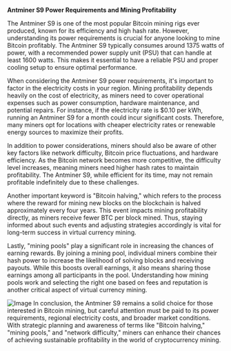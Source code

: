 **Antminer S9 Power Requirements and Mining Profitability**

The Antminer S9 is one of the most popular Bitcoin mining rigs ever produced, known for its efficiency and high hash rate. However, understanding its power requirements is crucial for anyone looking to mine Bitcoin profitably. The Antminer S9 typically consumes around 1375 watts of power, with a recommended power supply unit (PSU) that can handle at least 1600 watts. This makes it essential to have a reliable PSU and proper cooling setup to ensure optimal performance.

When considering the Antminer S9 power requirements, it's important to factor in the electricity costs in your region. Mining profitability depends heavily on the cost of electricity, as miners need to cover operational expenses such as power consumption, hardware maintenance, and potential repairs. For instance, if the electricity rate is $0.10 per kWh, running an Antminer S9 for a month could incur significant costs. Therefore, many miners opt for locations with cheaper electricity rates or renewable energy sources to maximize their profits.

In addition to power considerations, miners should also be aware of other key factors like network difficulty, Bitcoin price fluctuations, and hardware efficiency. As the Bitcoin network becomes more competitive, the difficulty level increases, meaning miners need higher hash rates to maintain profitability. The Antminer S9, while efficient for its time, may not remain profitable indefinitely due to these challenges. 

Another important keyword is "Bitcoin halving," which refers to the process where the reward for mining new blocks on the blockchain is halved approximately every four years. This event impacts mining profitability directly, as miners receive fewer BTC per block mined. Thus, staying informed about such events and adjusting strategies accordingly is vital for long-term success in virtual currency mining.

Lastly, "mining pools" play a significant role in increasing the chances of earning rewards. By joining a mining pool, individual miners combine their hash power to increase the likelihood of solving blocks and receiving payouts. While this boosts overall earnings, it also means sharing those earnings among all participants in the pool. Understanding how mining pools work and selecting the right one based on fees and reputation is another critical aspect of virtual currency mining.


![Image](https://github.com/user-attachments/assets/b8266eee-691e-4ee1-99ef-bfa10d234fd4)
In conclusion, the Antminer S9 remains a solid choice for those interested in Bitcoin mining, but careful attention must be paid to its power requirements, regional electricity costs, and broader market conditions. With strategic planning and awareness of terms like "Bitcoin halving," "mining pools," and "network difficulty," miners can enhance their chances of achieving sustainable profitability in the world of cryptocurrency mining.